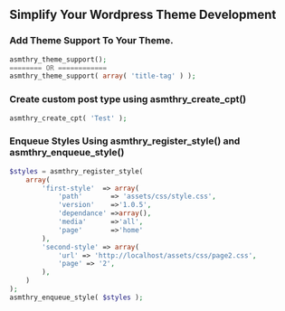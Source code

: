 ## Simplify Your Wordpress Theme Development

### Add Theme Support To Your Theme.
```php
asmthry_theme_support();
======== OR ============
asmthry_theme_support( array( 'title-tag' ) );
```
### Create custom post type using asmthry_create_cpt()
```php
asmthry_create_cpt( 'Test' );
```
### Enqueue Styles Using asmthry_register_style() and asmthry_enqueue_style()
```php
$styles = asmthry_register_style(
	array(
		'first-style'  => array(
			'path'       => 'assets/css/style.css',
            'version'    =>'1.0.5',
            'dependance' =>array(),
            'media'      =>'all',
            'page'       =>'home'
		),
		'second-style' => array(
			'url' => 'http://localhost/assets/css/page2.css',
			'page' => '2',
		),
	)
);
asmthry_enqueue_style( $styles );
```